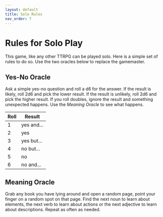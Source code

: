 ```yaml
---
layout: default
title: Solo Rules
nav_order: 7
---
```

# Rules for Solo Play
This game, like any other TTRPG can be played solo. Here is a simple set of rules to do so. Use the two oracles below to replace the gamemaster.
## Yes-No Oracle
Ask a simple yes-no question and roll a d6 for the answer. If the result is likely, roll 2d6 and pick the lower result. If the result is unlikely, roll 2d6 and pick the higher result. If you roll doubles, ignore the result and something unexpected happens. Use the _Meaning Oracle_ to see what happens.

| Roll | Result     |
| ---- | ---------- |
| 1    | yes and... |
| 2    | yes        |
| 3    | yes but... |
| 4    | no but...  |
| 5    | no         |
| 6    | no and...  |

## Meaning Oracle
Grab any book you have lying around and open a random page, point your finger on a random spot on that page. Find the next noun to learn about elements, the next verb to learn about actions or the next adjective to learn about descriptions. Repeat as often as needed.
